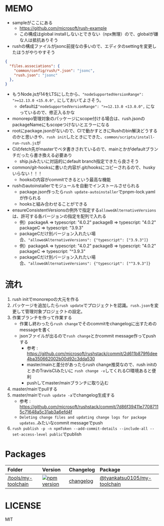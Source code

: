 # MEMO
- sampleがここにある
  - https://github.com/microsoft/rush-example
  - この構成はglobal installしないとできない（npx無理）ので、globalが嫌な人は抵抗ありそう
- rushの構成ファイルがjsonc前提なの多いので、エディタのsettingを変更したほうがやりやすそう
```json
{
  "files.associations": {
    "common/config/rush/*.json": "jsonc",
    "rush.json": "jsonc"
  },
}
```

- もうNode.jsが14をLTSにしたから、`"nodeSupportedVersionRange": ">=12.13.0 <15.0.0",` にしておいてよさそう。
  - defaultは`"nodeSupportedVersionRange": ">=12.13.0 <13.0.0",` になっているので、修正入るかな
- monorepo管理対象のパッケージにscope付ける場合は、rush.jsonのpackageNameにもscopeつけないとエラーになる
- rootにpackage.jsonがないので、CIで動かすときにRushのbin解決どうするのかと思いきや、`rush init`したときにできた、`common/scripts/install-run-rush.js`が
- CIのfetch先がmasterでベタ書きされているので、mainとかがdefaultブランチだったら書き換える必要あり
  - ship.jsみたいに対話的にdefault branch指定できたら良さそう
- common/git-hooksに書いた内容が.git/hooksにコピーされるので、huskyいらない！！！
  - hooksの内容がcommitできるという最高な機能
- rushのautoinstallerでモジュールを自動でインストールさせられる
  - package.json作ったら`rush update-autoinstaller`でpnpm-lock.yamlが作られる
  - hooksと組み合わせることができる
- ensureConsistentVersionsの例外で指定する`allowedAlternativeVersions`は、許可する各バージョンの指定を配列で入れる
  - 例）packageA => typescript: "4.0.2" packageB => typescript: "4.0.2" packageC => typescript: "3.9.3"
  - packageCだけ別バージョン入れたい場合、`"allowedAlternativeVersions": {"typescript": ["3.9.3"]}`
  - 例）packageA => typescript: "4.0.2" packageB => typescript: "4.0.2" packageC => typescript: "^3.9.3"
  - packageCだけ別バージョン入れたい場合、`"allowedAlternativeVersions": {"typescript": ["^3.9.3"]}`

# 流れ
1. rush initでmonorepoの大元を作る
1. パッケージを追加したら`rush update`でプロジェクトを認識。`rush.json`を変更して管理対象プロジェクトの設定。
1. 作業ブランチを作って作業する
   - 作業し終わったら`rush change`でそのcommitをchangelogに出すためのmessageを書く
   - jsonファイルが出るので`rush change`とかcommit message作ってpushする
     - 参考 : https://github.com/microsoft/rushstack/commit/2d611b879f6dee4ba350662002b00d92c3dda530
     - master/mainと差分があったらrush change推奨なので、rush initのときのTravisCIみたいに `rush change -v`してくれるCI環境あると便利
     - pushしてmaster/mainブランチに取り込む
1. master/mainでpullする
1. master/mainで`rush update -a`でchangelog生成する
   -  参考 : https://github.com/microsoft/rushstack/commit/7d86f39411e77087115c71648a5c31ab3a6efd4f
   -  `Deleting change files and updating change logs for package updates.`みたいなcommit messageでpush
2. `rush publish -p -n npmToken --add-commit-details --include-all --set-access-level public`でpublish


# Packages
|Folder|Version|Changelog|Package|
|:--|:--|:--|:--|
|[/tools/my-toolchain](./tools/my-toolchain)|[![npm version](https://badge.fury.io/js/%40tyankatsu0105%2Fmy-toolchain.svg)](https://badge.fury.io/js/@tyankatsu0105/my-toolchain)|[changelog](./tools/my-toolchain/CHANGELOG.md)|[@tyankatsu0105/my-toolchain](https://www.npmjs.com/package/@tyankatsu0105/my-toolchain)|

# LICENSE
MIT
